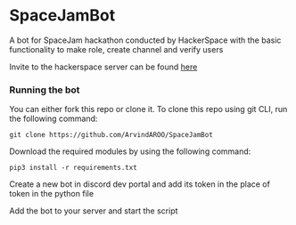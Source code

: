 # SpaceJamBot

A bot for SpaceJam hackathon conducted by HackerSpace with the basic functionality to make role, create channel and verify users

Invite to the hackerspace server can be found <a href = https://discord.gg/6sHWZvgEEd >here</a>


### Running the bot
You can either fork this repo or clone it.
To clone this repo using git CLI, run the following command:

```git clone https://github.com/ArvindAROO/SpaceJamBot```

Download the required modules by using the following command:

```pip3 install -r requirements.txt```

Create a new bot in discord dev portal and add its token in the place of token in the python file

Add the bot to your server and start the script

